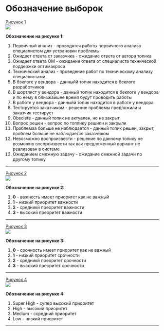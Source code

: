 # **Обозначение выборок**

[Рисунок 1](https://habrastorage.org/webt/ji/ni/tb/jinitb01o6uhj--harbsevozftu.png)  
![](https://habrastorage.org/webt/ji/ni/tb/jinitb01o6uhj--harbsevozftu.png)  

**Обозначение на рисунке 1:**  
1. Первичный анализ - проводятся работы первичного анализа специалистом для устрановки проблемы  
2. Ожидает ответа от заказчика - ожидание ответа от автора топика  
3. Ожидает ответа ОМ - ожидание ответа от специалиста технической поддержки оптимакроса  
4. Технический анализ - проведение работ по техническому анализу специалистами  
5. В бэклоге у вендора - данныйй топик находится в беклоге разработчиков  
6. В шортлист у вендора - данный топик находится в беклоге у вендора и по нему в близжайшее время будут проводить работы  
7. В работе у вендора - данныйй топик находится в работе у вендора  
8. Тестируется заказчиком - решение проблемы предложили и заказчик тестирует  
9. Obsolete - данный топик не актуален, но не закрыт  
10. Вопрос решен - вопрос по топпику решили и закрыли  
11. Проблемаа больше не наблюдается - данный топик решен, закрыт, проблем больше не наблюдается заказчиком  
12. Невозможно воспроизвести - решение по данному топику не возможно воспроизвести так как предложенный вариант не реализован в системе  
13. Ожиданием смежную задачу - ожидание смежной задачи по другому топику  
______________________________________________________________________________________________________________________________________________________________________________________________________________________________  
[Рисунок 2](https://habrastorage.org/webt/fq/xz/5g/fqxz5g46bhpgkax0ydy4haes6k0.png)  
![](https://habrastorage.org/webt/fq/xz/5g/fqxz5g46bhpgkax0ydy4haes6k0.png)  

 **Обозначение на рисунке 2:**  
1. **0** - важность имеет приоритет как не важный  
2. **1** - низкий приоритет важности  
3. **2** - средникй преоритет важности  
4. **3** - высокий преоритет важности  

______________________________________________________________________________________________________________________________________________________________________________________________________________________________  

[Рисунок 3](https://habrastorage.org/webt/fq/xz/5g/fqxz5g46bhpgkax0ydy4haes6k0.png)  
![](https://habrastorage.org/webt/fq/xz/5g/fqxz5g46bhpgkax0ydy4haes6k0.png)  

**Обозначение на рисунке 3:**  
1. **0** - срочность имеет приоритет как не важный  
2. **1** - низкий приоритет срочности  
3. **2** - средникй преоритет срочности  
4. **3** - высокий преоритет срочности  

______________________________________________________________________________________________________________________________________________________________________________________________________________________________  
[Рисунок 4](https://habrastorage.org/webt/es/cf/7d/escf7dtn6va65buuc3d7w_4bi5u.png)  
![](https://habrastorage.org/webt/es/cf/7d/escf7dtn6va65buuc3d7w_4bi5u.png)  

**Обозначение на рисунке 4:**  
1. Super High - супер высокий приоритет  
2. High - высокий приоритет  
3. Medium - ссредний приоритет  
4. Low - низкий приоритет  
______________________________________________________________________________________________________________________________________________________________________________________________________________________________  

